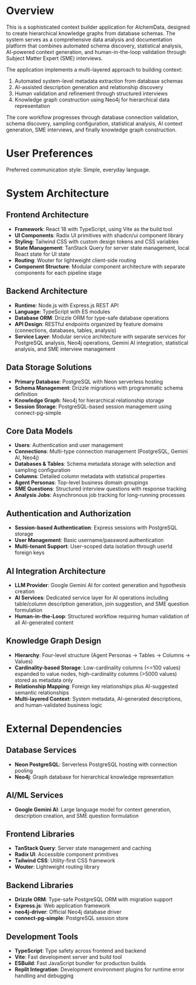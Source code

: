 # Overview

This is a sophisticated context builder application for AlchemData, designed to create hierarchical knowledge graphs from database schemas. The system serves as a comprehensive data analysis and documentation platform that combines automated schema discovery, statistical analysis, AI-powered context generation, and human-in-the-loop validation through Subject Matter Expert (SME) interviews.

The application implements a multi-layered approach to building context:
1. Automated system-level metadata extraction from database schemas
2. AI-assisted description generation and relationship discovery
3. Human validation and refinement through structured interviews
4. Knowledge graph construction using Neo4j for hierarchical data representation

The core workflow progresses through database connection validation, schema discovery, sampling configuration, statistical analysis, AI context generation, SME interviews, and finally knowledge graph construction.

# User Preferences

Preferred communication style: Simple, everyday language.

# System Architecture

## Frontend Architecture
- **Framework**: React 18 with TypeScript, using Vite as the build tool
- **UI Components**: Radix UI primitives with shadcn/ui component library
- **Styling**: Tailwind CSS with custom design tokens and CSS variables
- **State Management**: TanStack Query for server state management, local React state for UI state
- **Routing**: Wouter for lightweight client-side routing
- **Component Structure**: Modular component architecture with separate components for each pipeline stage

## Backend Architecture
- **Runtime**: Node.js with Express.js REST API
- **Language**: TypeScript with ES modules
- **Database ORM**: Drizzle ORM for type-safe database operations
- **API Design**: RESTful endpoints organized by feature domains (connections, databases, tables, analysis)
- **Service Layer**: Modular service architecture with separate services for PostgreSQL analysis, Neo4j operations, Gemini AI integration, statistical analysis, and SME interview management

## Data Storage Solutions
- **Primary Database**: PostgreSQL with Neon serverless hosting
- **Schema Management**: Drizzle migrations with programmatic schema definition
- **Knowledge Graph**: Neo4j for hierarchical relationship storage
- **Session Storage**: PostgreSQL-based session management using connect-pg-simple

## Core Data Models
- **Users**: Authentication and user management
- **Connections**: Multi-type connection management (PostgreSQL, Gemini AI, Neo4j)
- **Databases & Tables**: Schema metadata storage with selection and sampling configuration
- **Columns**: Detailed column metadata with statistical properties
- **Agent Personas**: Top-level business domain groupings
- **SME Questions**: Structured interview questions with response tracking
- **Analysis Jobs**: Asynchronous job tracking for long-running processes

## Authentication and Authorization
- **Session-based Authentication**: Express sessions with PostgreSQL storage
- **User Management**: Basic username/password authentication
- **Multi-tenant Support**: User-scoped data isolation through userId foreign keys

## AI Integration Architecture
- **LLM Provider**: Google Gemini AI for context generation and hypothesis creation
- **AI Services**: Dedicated service layer for AI operations including table/column description generation, join suggestion, and SME question formulation
- **Human-in-the-Loop**: Structured workflow requiring human validation of all AI-generated content

## Knowledge Graph Design
- **Hierarchy**: Four-level structure (Agent Personas → Tables → Columns → Values)
- **Cardinality-based Storage**: Low-cardinality columns (<=100 values) expanded to value nodes, high-cardinality columns (>5000 values) stored as metadata only
- **Relationship Mapping**: Foreign key relationships plus AI-suggested semantic relationships
- **Multi-layered Context**: System metadata, AI-generated descriptions, and human-validated business logic

# External Dependencies

## Database Services
- **Neon PostgreSQL**: Serverless PostgreSQL hosting with connection pooling
- **Neo4j**: Graph database for hierarchical knowledge representation

## AI/ML Services
- **Google Gemini AI**: Large language model for context generation, description creation, and SME question formulation

## Frontend Libraries
- **TanStack Query**: Server state management and caching
- **Radix UI**: Accessible component primitives
- **Tailwind CSS**: Utility-first CSS framework
- **Wouter**: Lightweight routing library

## Backend Libraries
- **Drizzle ORM**: Type-safe PostgreSQL ORM with migration support
- **Express.js**: Web application framework
- **neo4j-driver**: Official Neo4j database driver
- **connect-pg-simple**: PostgreSQL session store

## Development Tools
- **TypeScript**: Type safety across frontend and backend
- **Vite**: Fast development server and build tool
- **ESBuild**: Fast JavaScript bundler for production builds
- **Replit Integration**: Development environment plugins for runtime error handling and debugging